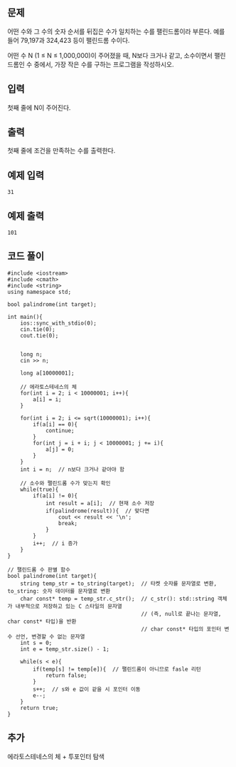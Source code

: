## 문제 
어떤 수와 그 수의 숫자 순서를 뒤집은 수가 일치하는 수를 팰린드롬이라 부른다. 예를 들어 79,197과 324,423 등이 팰린드롬 수이다.

어떤 수 N (1 ≤ N ≤ 1,000,000)이 주어졌을 때, N보다 크거나 같고, 소수이면서 팰린드롬인 수 중에서, 가장 작은 수를 구하는 프로그램을 작성하시오.
## 입력
첫째 줄에 N이 주어진다.


## 출력
첫째 줄에 조건을 만족하는 수를 출력한다.


## 예제 입력 
```
31
```

## 예제 출력  
```
101
```
## 코드 풀이
```
#include <iostream>
#include <cmath>
#include <string>
using namespace std;

bool palindrome(int target);

int main(){
    ios::sync_with_stdio(0);
    cin.tie(0);
    cout.tie(0);
    
    
    long n;
    cin >> n;
    
    long a[10000001];
    
    // 에라토스테네스의 체
    for(int i = 2; i < 10000001; i++){
        a[i] = i;
    }
    
    for(int i = 2; i <= sqrt(10000001); i++){
        if(a[i] == 0){
            continue;
        }
        for(int j = i + i; j < 10000001; j += i){
            a[j] = 0;
        }
    }
    int i = n;  // n보다 크거나 같아야 함
    
    // 소수와 팰린드롬 수가 맞는지 확인
    while(true){
        if(a[i] != 0){
            int result = a[i];  // 현재 소수 저장
            if(palindrome(result)){  // 맞다면
                cout << result << '\n';
                break;
            }  
        }
        i++;  // i 증가
    }
}

// 팰린드롬 수 판별 함수
bool palindrome(int target){
    string temp_str = to_string(target);  // 타켓 숫자를 문자열로 변환, to_string: 숫자 데이터를 문자열로 변환
    char const* temp = temp_str.c_str();  // c_str(): std::string 객체가 내부적으로 저장하고 있는 C 스타일의 문자열
                                          // (즉, null로 끝나는 문자열, char const* 타입)을 반환
                                          // char const* 타입의 포인터 변수 선언, 변경할 수 없는 문자열
    int s = 0;
    int e = temp_str.size() - 1;
    
    while(s < e){
        if(temp[s] != temp[e]){  // 팰린드롬이 아니므로 fasle 리턴
            return false;
        }
        s++;  // s와 e 값이 같을 시 포인터 이동
        e--;
    }
    return true;  
}
```
## 추가
에라토스테네스의 체 + 투포인터 탐색

